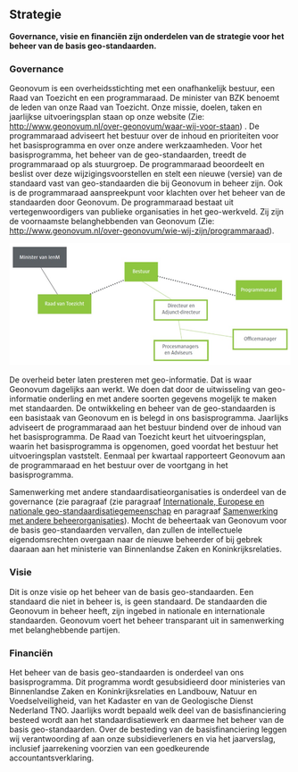 ## Strategie

**Governance, visie en financiën zijn onderdelen van de strategie voor het beheer van de basis geo-standaarden.**

### Governance

Geonovum is een overheidsstichting met een onafhankelijk bestuur, een Raad van Toezicht en een programmaraad. De minister van BZK benoemt de leden van onze Raad van Toezicht. Onze missie, doelen, taken en jaarlijkse uitvoeringsplan staan op onze website (Zie: http://www.geonovum.nl/over-geonovum/waar-wij-voor-staan) .
De programmaraad adviseert het bestuur over de inhoud en prioriteiten voor het basisprogramma en over onze andere werkzaamheden. Voor het basisprogramma, het beheer van de geo-standaarden, treedt de programmaraad op als stuurgroep. De programmaraad beoordeelt en beslist over deze wijzigingsvoorstellen en stelt een nieuwe (versie) van de standaard vast van geo-standaarden die bij Geonovum in beheer zijn. Ook is de programmaraad aanspreekpunt voor klachten over het beheer van de standaarden door Geonovum. De programmaraad bestaat uit vertegenwoordigers van publieke organisaties in het geo-werkveld. Zij zijn de voornaamste belanghebbenden van Geonovum (Zie: http://www.geonovum.nl/over-geonovum/wie-wij-zijn/programmaraad).

![Organogram Geonovum](media/Organogram.png)

De overheid beter laten presteren met geo-informatie. Dat is waar Geonovum dagelijks aan werkt. We doen dat door de uitwisseling van geo-informatie onderling en met andere soorten gegevens mogelijk te maken met standaarden. De ontwikkeling en beheer van de geo-standaarden is een basistaak van Geonovum en is belegd in ons basisprogramma. Jaarlijks adviseert de programmaraad aan het bestuur bindend over de inhoud van het basisprogramma. De Raad van Toezicht keurt het uitvoeringsplan, waarin het basisprogramma is opgenomen, goed voordat het bestuur het uitvoeringsplan vaststelt. Eenmaal per kwartaal rapporteert Geonovum aan de programmaraad en het bestuur over de voortgang in het basisprogramma.

Samenwerking met andere standaardisatieorganisaties is onderdeel van de governance (zie paragraaf (zie paragraaf [Internationale, Europese en nationale geo-standaardisatiegemeenschap](#internationale-europese-en-nationale-geo-standaardisatiegemeenschap) en paragraaf [Samenwerking met andere beheerorganisaties](#samenwerking-met-andere-beheerorganisaties)).
Mocht de beheertaak van Geonovum voor de basis geo-standaarden vervallen, dan zullen de intellectuele eigendomsrechten overgaan naar de nieuwe beheerder of bij gebrek daaraan aan het ministerie van Binnenlandse Zaken en Koninkrijksrelaties.

###	Visie

Dit is onze visie op het beheer van de basis geo-standaarden. Een standaard die niet in beheer is, is geen standaard. De standaarden die Geonovum in beheer heeft, zijn ingebed in nationale en internationale standaarden. Geonovum voert het beheer transparant uit in samenwerking met belanghebbende partijen.

### Financiën

Het beheer van de basis geo-standaarden is onderdeel van ons basisprogramma. Dit programma wordt gesubsidieerd door ministeries van Binnenlandse Zaken en Koninkrijksrelaties en Landbouw, Natuur en Voedselveiligheid, van het Kadaster en van de Geologische Dienst Nederland TNO. Jaarlijks wordt bepaald welk deel van de basisfinanciering besteed wordt aan het standaardisatiewerk en daarmee het beheer van de basis geo-standaarden. Over de besteding van de basisfinanciering leggen wij verantwoording af aan onze subsidieverleners en via het jaarverslag, inclusief jaarrekening voorzien van een goedkeurende accountantsverklaring.
